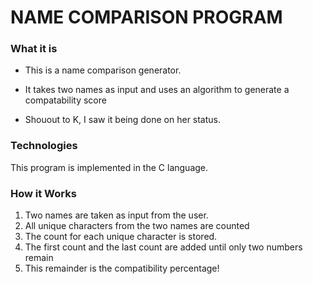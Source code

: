 # NAME COMPARISON PROGRAM
### What it is
- This is a name comparison generator.
- It takes two names as input and uses an algorithm to
generate a compatability score

- Shouout to K, I saw it being done on her status.
### Technologies
This program is implemented in the C language.

### How it Works
1. Two names are taken as input from the user.
2. All unique characters from the two names are counted
3. The count for each unique character is stored.
4. The first count and the last count are added until only two numbers remain
5. This remainder is the compatibility percentage!
 


